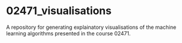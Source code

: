 # 02471_visualisations
A repository for generating explainatory visualisations of the machine learning algorithms presented in the course 02471.
